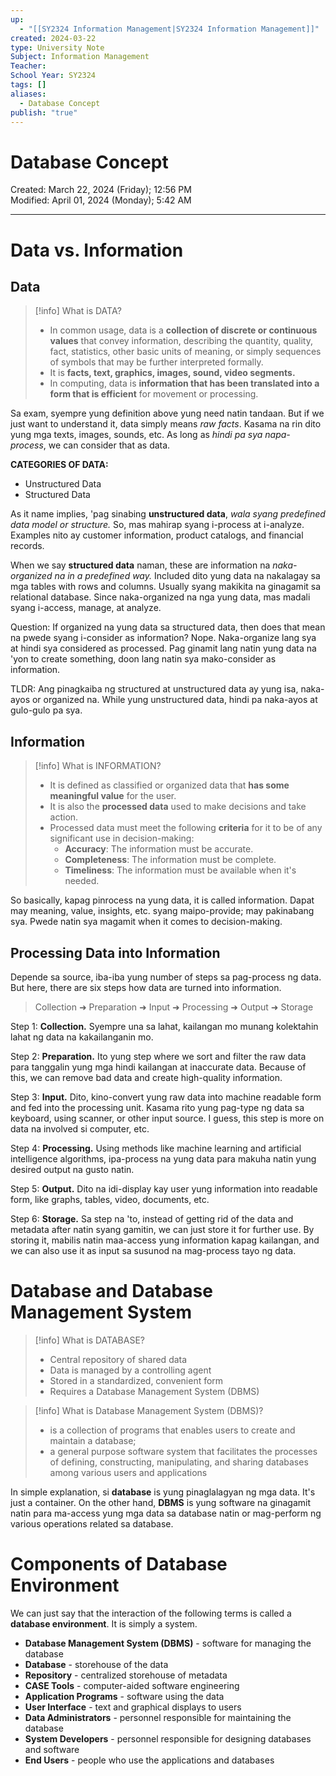 ```yaml
---
up:
  - "[[SY2324 Information Management|SY2324 Information Management]]"
created: 2024-03-22
type: University Note
Subject: Information Management
Teacher: 
School Year: SY2324
tags: []
aliases:
  - Database Concept
publish: "true"
---
```

# Database Concept
Created: March 22, 2024 (Friday); 12:56 PM </br>
Modified: April 01, 2024 (Monday); 5:42 AM
***
# Data vs. Information

## Data

> [!info] What is DATA?
> - In common usage, data is a **collection of discrete or continuous values** that convey information, describing the quantity, quality, fact, statistics, other basic units of meaning, or simply sequences of symbols that may be further interpreted formally.
> - It is **facts, text, graphics, images, sound, video segments.**
> - In computing, data is **information that has been translated into a form that is efficient** for movement or processing.

Sa exam, syempre yung definition above yung need natin tandaan. But if we just want to understand it, data simply means *raw facts*. Kasama na rin dito yung mga texts, images, sounds, etc. As long as *hindi pa sya napa-process*, we can consider that as data.

**CATEGORIES OF DATA:**

- Unstructured Data
- Structured Data

As it name implies, 'pag sinabing **unstructured data**, *wala syang predefined data model or structure.* So, mas mahirap syang i-process at i-analyze. Examples nito ay customer information, product catalogs, and financial records.

When we say **structured data** naman, these are information na *naka-organized na in a predefined way.* Included dito yung data na nakalagay sa mga tables with rows and columns. Usually syang makikita na ginagamit sa relational database. Since naka-organized na nga yung data, mas madali syang i-access, manage, at analyze.

Question: If organized na yung data sa structured data, then does that mean na pwede syang i-consider as information? Nope. Naka-organize lang sya at hindi sya considered as processed. Pag ginamit lang natin yung data na 'yon to create something, doon lang natin sya mako-consider as information.

TLDR: Ang pinagkaiba ng structured at unstructured data ay yung isa, naka-ayos or organized na. While yung unstructured data, hindi pa naka-ayos at gulo-gulo pa sya.

## Information

> [!info] What is INFORMATION?
> - It is defined as classified or organized data that **has some meaningful value** for the user.
> - It is also the **processed data** used to make decisions and take action.
> - Processed data must meet the following **criteria** for it to be of any significant use in decision-making:
> 	- **Accuracy**: The information must be accurate.
> 	- **Completeness**: The information must be complete.
> 	- **Timeliness**: The information must be available when it's needed.

So basically, kapag pinrocess na yung data, it is called information. Dapat may meaning, value, insights, etc. syang maipo-provide; may pakinabang sya. Pwede natin sya magamit when it comes to decision-making.

## Processing Data into Information

Depende sa source, iba-iba yung number of steps sa pag-process ng data. But here, there are six steps how data are turned into information.

> Collection ➜ Preparation ➜ Input ➜ Processing ➜ Output ➜ Storage

Step 1: **Collection.** Syempre una sa lahat, kailangan mo munang kolektahin lahat ng data na kakailanganin mo.

Step 2: **Preparation.** Ito yung step where we sort and filter the raw data para tanggalin yung mga hindi kailangan at inaccurate data. Because of this, we can remove bad data and create high-quality information.

Step 3: **Input.** Dito, kino-convert yung raw data into machine readable form and fed into the processing unit. Kasama rito yung pag-type ng data sa keyboard, using scanner, or other input source. I guess, this step is more on data na involved si computer, etc.

Step 4: **Processing.** Using methods like machine learning and artificial intelligence algorithms, ipa-process na yung data para makuha natin yung desired output na gusto natin.

Step 5: **Output.** Dito na idi-display kay user yung information into readable form, like graphs, tables, video, documents, etc.

Step 6: **Storage.** Sa step na 'to, instead of getting rid of the data and metadata after natin syang gamitin, we can just store it for further use. By storing it, mabilis natin maa-access yung information kapag kailangan, and we can also use it as input sa susunod na mag-process tayo ng data.
# Database and Database Management System

> [!info] What is DATABASE?
> - Central repository of shared data
> - Data is managed by a controlling agent
> - Stored in a standardized, convenient form
> - Requires a Database Management System (DBMS)

> [!info] What is Database Management System (DBMS)?
> - is a collection of programs that enables users to create and maintain a database;
> - a general purpose software system that facilitates the processes of defining, constructing, manipulating, and sharing databases among various users and applications
>

In simple explanation, si **database** is yung pinaglalagyan ng mga data. It's just a container. On the other hand, **DBMS** is yung software na ginagamit natin para ma-access yung mga data sa database natin or mag-perform ng various operations related sa database.

# Components of Database Environment

We can just say that the interaction of the following terms is called a **database environment**. It is simply a system.

- **Database Management System (DBMS)** - software for managing the database
- **Database** - storehouse of the data
- **Repository** - centralized storehouse of metadata
- **CASE Tools** - computer-aided software engineering
- **Application Programs** - software using the data
- **User Interface** - text and graphical displays to users
- **Data Administrators** - personnel responsible for maintaining the database
- **System Developers** - personnel responsible for designing databases and software
- **End Users** - people who use the applications and databases

